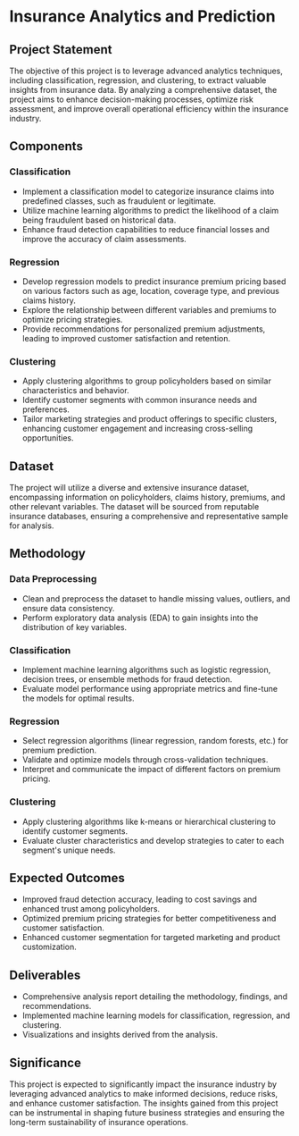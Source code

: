 # Insurance Analytics and Prediction

## Project Statement
The objective of this project is to leverage advanced analytics techniques, including classification, regression, and clustering, to extract valuable insights from insurance data. By analyzing a comprehensive dataset, the project aims to enhance decision-making processes, optimize risk assessment, and improve overall operational efficiency within the insurance industry.

## Components

### Classification
- Implement a classification model to categorize insurance claims into predefined classes, such as fraudulent or legitimate.
- Utilize machine learning algorithms to predict the likelihood of a claim being fraudulent based on historical data.
- Enhance fraud detection capabilities to reduce financial losses and improve the accuracy of claim assessments.

### Regression
- Develop regression models to predict insurance premium pricing based on various factors such as age, location, coverage type, and previous claims history.
- Explore the relationship between different variables and premiums to optimize pricing strategies.
- Provide recommendations for personalized premium adjustments, leading to improved customer satisfaction and retention.

### Clustering
- Apply clustering algorithms to group policyholders based on similar characteristics and behavior.
- Identify customer segments with common insurance needs and preferences.
- Tailor marketing strategies and product offerings to specific clusters, enhancing customer engagement and increasing cross-selling opportunities.

## Dataset
The project will utilize a diverse and extensive insurance dataset, encompassing information on policyholders, claims history, premiums, and other relevant variables. The dataset will be sourced from reputable insurance databases, ensuring a comprehensive and representative sample for analysis.

## Methodology

### Data Preprocessing
- Clean and preprocess the dataset to handle missing values, outliers, and ensure data consistency.
- Perform exploratory data analysis (EDA) to gain insights into the distribution of key variables.

### Classification
- Implement machine learning algorithms such as logistic regression, decision trees, or ensemble methods for fraud detection.
- Evaluate model performance using appropriate metrics and fine-tune the models for optimal results.

### Regression
- Select regression algorithms (linear regression, random forests, etc.) for premium prediction.
- Validate and optimize models through cross-validation techniques.
- Interpret and communicate the impact of different factors on premium pricing.

### Clustering
- Apply clustering algorithms like k-means or hierarchical clustering to identify customer segments.
- Evaluate cluster characteristics and develop strategies to cater to each segment's unique needs.

## Expected Outcomes
- Improved fraud detection accuracy, leading to cost savings and enhanced trust among policyholders.
- Optimized premium pricing strategies for better competitiveness and customer satisfaction.
- Enhanced customer segmentation for targeted marketing and product customization.

## Deliverables
- Comprehensive analysis report detailing the methodology, findings, and recommendations.
- Implemented machine learning models for classification, regression, and clustering.
- Visualizations and insights derived from the analysis.

## Significance
This project is expected to significantly impact the insurance industry by leveraging advanced analytics to make informed decisions, reduce risks, and enhance customer satisfaction. The insights gained from this project can be instrumental in shaping future business strategies and ensuring the long-term sustainability of insurance operations.


